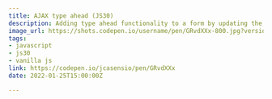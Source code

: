 ```yaml
---
title: AJAX type ahead (JS30)
description: Adding type ahead functionality to a form by updating the DOM
image_url: https://shots.codepen.io/username/pen/GRvdXXx-800.jpg?version=1636398544
tags:
- javascript
- js30
- vanilla js
link: https://codepen.io/jcasensio/pen/GRvdXXx
date: 2022-01-25T15:00:00Z

---
```

